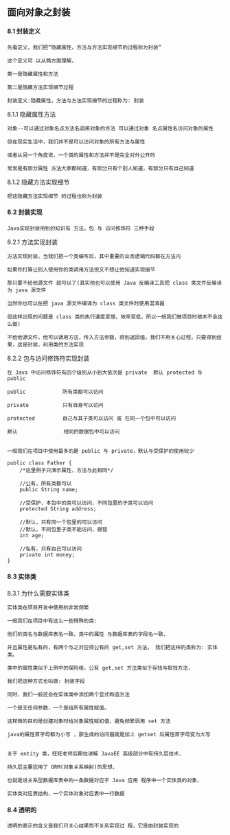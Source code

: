 ## 面向对象之封装

#### 8.1 封装定义

	先看定义，我们把“隐藏属性，方法与方法实现细节的过程称为封装” 
	
	这个定义可 以从两方面理解，
	
	第一是隐藏属性和方法
	
	第二是隐藏方法实现细节过程
	
	封装定义:隐藏属性，方法与方法实现细节的过程称为: 封装
	
8.1.1 隐藏属性方法
	
	对象--可以通过对象名点方法名调用对象的方法 可以通过对象 名点属性名访问对象的属性
	
	但在现实生活中，我们并不是可以访问对象的所有方法与属性
	
	或者从另一个角度说，一个类的属性和方法并不是完全对外公开的 
	
	常常是有部分属性 方法大家都知道，有部分只有个别人知道，有部分只有自己知道
	
8.1.2 隐藏方法实现细节

	把这隐藏方法实现细节 的过程也称为封装
	
#### 8.2 封装实现

	Java实现封装用到的知识有 方法，包 与 访问修饰符 三种手段
	
8.2.1 方法实现封装
	
	方法实现封装，当我们把一个类编写后，其中重要的业务逻辑代码都在方法内
	
	如果你打算让别人使用你的类调用方法但又不想让他知道实现细节
	
	那只要不给他源文件 就可以了(其实他也可以使用 Java 反编译工具把 class 类文件反编译为 java 源文件
		
	当然你也可以在把 java 源文件编译为 class 类文件时使用混淆器
	
	但这样出现的问题是 class 类的执行速度变慢，效率变低，所以一般我们做项目时根本不会这么做)
	
	不给他源文件，他可以调用方法，传入方法参数，得到返回值，我们不用关心过程，只要得到结果，这是封装，利用类的方法实现
	
8.2.2 包与访问修饰符实现封装
	
	在 Java 中访问修饰符有四个级别从小到大依次是 private  默认 protected 与 public
	
	public            所有类都可以访问
	
	private           只有自身可以访问
	
	protected         自己与其子类可以访问 或 在同一个包中可以访问
	
	默认               相同的数据包中可以访问
	
	
	一般我们在项目中使用最多的是 public 与 private，默认与受保护的使用较少
	
	public class Father { 
		/*这里例子只演示属性，方法与此相同*/
		
		//公有，所有类都可以
		public String name; 
		
		//受保护，本包中的类可以访问，不同包里的子类可以访问
		protected String address; 
		
		//默认，只有同一个包里的可以访问  
		//默认，不同包里子类不能访问，报错
		int age;
		
		//私有，只有自己可以访问
		private int money;
	}
	
#### 8.3 实体类

8.3.1 为什么需要实体类

	实体类在项目开发中使用的非常频繁
	
	一般我们在项目中有这么一些特殊的类:
	
	他们的类名与数据库表名一致，类中的属性 与数据库表的字段名一致，
	
	并且属性是私有的，有两个与之对应得公有的 get,set 方法， 我们把这样的类称为: 实体类。
	
	类中的属性类似于上例中的保险柜，公有 get,set 方法类似于存钱与取钱方法，
	
	我们把这种方式也叫做: 封装字段
	
	同时，我们一般还会在实体类中添加两个显式构造方法
	
	一个是无任何参数，一个是给所有属性赋值。
	
	这样做的目的是创建对象时给对象属性赋初值，避免频繁调用 set 方法
	
	java的属性首字母都为小写 ，那生成的访问器就是加上 getset 后属性首字母变为大写
	
	
	关于 entity 类，旺旺老师后期在讲解 JavaEE 高级部分中有持久层技术，
	
	持久层主要应用了 ORM(对象关系映射)的思想，
	
	也就是说关系型数据库表中的一条数据对应于 Java 应用 程序中一个实体类的对象，
	
	实体类对应表结构，一个实体对象对应表中一行数据
	
#### 8.4 透明的

	透明的表示的含义是我们只关心结果而不关系实现过 程，它是由封装实现的
	
